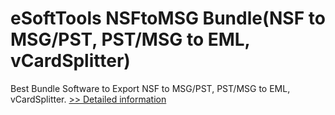 # eSoftTools NSFtoMSG Bundle(NSF to MSG/PST, PST/MSG to EML, vCardSplitter)
Best Bundle Software to Export NSF to MSG/PST, PST/MSG to EML, vCardSplitter.
[>> Detailed information](https://secure.shareit.com/shareit/product.html?productid=300877018&affiliateid=200057808)